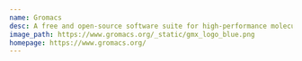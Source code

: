 ```yaml
---
name: Gromacs 
desc: A free and open-source software suite for high-performance molecular dynamics and output analysis. 
image_path: https://www.gromacs.org/_static/gmx_logo_blue.png
homepage: https://www.gromacs.org/
---
```

